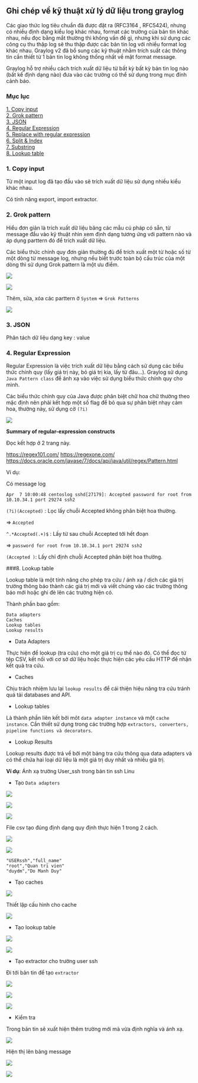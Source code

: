 ## Ghi chép về kỹ thuật xử lý dữ liệu trong graylog

Các giao thức log tiêu chuẩn đã được đặt ra (RFC3164 , RFC5424), nhưng có nhiều định dạng kiểu log khác nhau, format các trường của bản tin khác nhau, nếu đọc bằng mắt thường thì không vấn đề gì, nhưng khi sử dụng các công cụ thu thập log sẽ thu thập được các bản tin log với nhiều format log khác nhau. Graylog v2 đã bổ sung các kỹ thuật nhằm trích suất các thông tin cần thiết từ 1 bản tin log không thống nhất về mặt format message.

Graylog hỗ trợ nhiều cách trích xuất dữ liệu từ bất kỳ bất kỳ bản tin log nào (bất kể định dạng nào) đưa vào các trường có thể sử dụng trong mục đính cảnh báo.

### Mục lục

[1. Copy input](#cinput)<br>
[2. Grok pattern](#grok)<br>
[3. JSON](#json)<br>
[4. Regular Expression](#rx)<br>
[5. Replace with regular expression](#rwre)<br>
[6. Split & Index](#splitindex)<br>
[7. Substring](#substring)<br>
[8. Lookup table](#ltable)<br>

<a name="cinput"></a>
### 1. Copy input

Từ một input log đã tạo đầu vào sẽ trích xuất dữ liệu sử dụng nhiều kiểu khác nhau.

Có tính năng export, import extractor.

<a name="grok"></a>
### 2. Grok pattern

Hiểu đơn giản là trích xuất dữ liệu băng các mẫu cú pháp có sẵn, từ message đầu vào kỹ thuật nhìn xem định dạng tương ứng với pattern nào và áp dụng parttern đó để trích xuất dữ liệu.

Các biểu thức chính quy đơn giản thường đủ để trích xuất một từ hoặc số từ một dòng từ message log, nhưng nếu biết trước toàn bộ cấu trúc của một dòng thì sử dụng Grok pattern là một ưu điểm.

![](../images/xu-ly-du-lieu-graylog/Screenshot_1125.png)

![](../images/xu-ly-du-lieu-graylog/Screenshot_1126.png)

Thêm, sửa, xóa các parttern ở `System` => `Grok Patterns`

![](../images/xu-ly-du-lieu-graylog/Screenshot_1127.png)



<a name="json"></a>
### 3. JSON

Phân tách dữ liệu dạng key : value

<a name="rx"></a>
### 4. Regular Expression

Regular Expression là việc trích xuất dữ liệu bằng cách sử dụng các biểu thức chính quy (lấy giá trị này, bỏ giá trị kia, lấy từ đâu...). Graylog sử dụng `Java Pattern class` để ánh xạ vào việc sử dụng biểu thức chính quy cho mình.

Các biểu thức chính quy của Java được phân biệt chữ hoa chữ thường theo mặc định nên phải kết hợp một số flag để bỏ qua sự phân biệt nhạy cảm hoa, thường này, sử dụng cờ `(?i)`

![](../images/xu-ly-du-lieu-graylog/Screenshot_1123.png)


**Summary of regular-expression constructs**

Đọc kết hợp ở 2 trang này.

https://regex101.com/
https://regexone.com/
https://docs.oracle.com/javase/7/docs/api/java/util/regex/Pattern.html

Ví dụ:

Có message log

```
Apr  7 10:00:48 centoslog sshd[27179]: Accepted password for root from 10.10.34.1 port 29274 ssh2
```


`(?i)(Accepted)` : Lọc lấy chuỗi Accepted không phân biệt hoa thường.

=> `Accepted`

`^.*Accepted(.+)$` : Lấy từ sau chuỗi Accepted tới hết đoạn

=> `password for root from 10.10.34.1 port 29274 ssh2`

`(Accepted )`: Lấy chỉ định chuỗi Accepted phân biệt hoa thường.

<a name="ltable"></a>
###8. Lookup table

Lookup table là một tính năng cho phép tra cứu / ánh xạ / dịch các giá trị trường thông báo thành các giá trị mới và viết chúng vào các trường thông báo mới hoặc ghi đè lên các trường hiện có.

Thành phần bao gồm:

```
Data adapters
Caches
Lookup tables
Lookup results
```

- Data Adapters

Thực hiện để lookup (tra cứu) cho một giá trị cụ thể nào đó. Có thể đọc từ tệp CSV, kết nối với cơ sở dữ liệu hoặc thực hiện các yêu cầu HTTP để nhận kết quả tra cứu.

- Caches

Chịu trách nhiệm lưu lại `lookup results` để cái thiện hiệu năng tra cứu tránh quá tải databases and API. 

- Lookup tables

Là thành phần liên kết bởi môt `data adapter instance` và một `cache instance`. Cần thiết sử dụng trong các trường hợp `extractors, converters, pipeline functions và decorators`.

- Lookup Results

Lookup results được trả về bởi một bảng tra cứu thông qua data adapters và có thể chứa hai loại dữ liệu là một giá trị duy nhất và nhiều giá trị.

**Ví dụ**: Ánh xạ trường User_ssh trong bản tin ssh Linu

- Tạo `Data adapters`

![](../images/xu-ly-du-lieu-graylog/Screenshot_1129.png)

![](../images/xu-ly-du-lieu-graylog/Screenshot_1130.png)

![](../images/xu-ly-du-lieu-graylog/Screenshot_1131.png)


File csv tạo đúng định dạng quy định thực hiện 1 trong 2 cách.

![](../images/xu-ly-du-lieu-graylog/Screenshot_1132.png)

![](../images/xu-ly-du-lieu-graylog/Screenshot_1133.png)

```
"USERssh","full_name"
"root","Quan tri vien"
"duydm","Do Manh Duy"
```

- Tạo caches

![](../images/xu-ly-du-lieu-graylog/Screenshot_1134.png)

Thiết lập cấu hình cho cache

![](../images/xu-ly-du-lieu-graylog/Screenshot_1135.png)

- Tạo lookup table

![](../images/xu-ly-du-lieu-graylog/Screenshot_1136.png)


![](../images/xu-ly-du-lieu-graylog/Screenshot_1137.png)

- Tạo extractor cho trường user ssh

Đi tới bản tin để tạo `extractor`

![](../images/xu-ly-du-lieu-graylog/Screenshot_1138.png)

![](../images/xu-ly-du-lieu-graylog/Screenshot_1139.png)

![](../images/xu-ly-du-lieu-graylog/Screenshot_1140.png)

- Kiểm tra

Trong bản tin sẽ xuất hiện thêm trường mới mà vừa định nghĩa và ánh xạ.

![](../images/xu-ly-du-lieu-graylog/Screenshot_1141.png)

Hiện thị lên bảng message

![](../images/xu-ly-du-lieu-graylog/Screenshot_1142.png)

![](../images/xu-ly-du-lieu-graylog/Screenshot_1143.png)






























